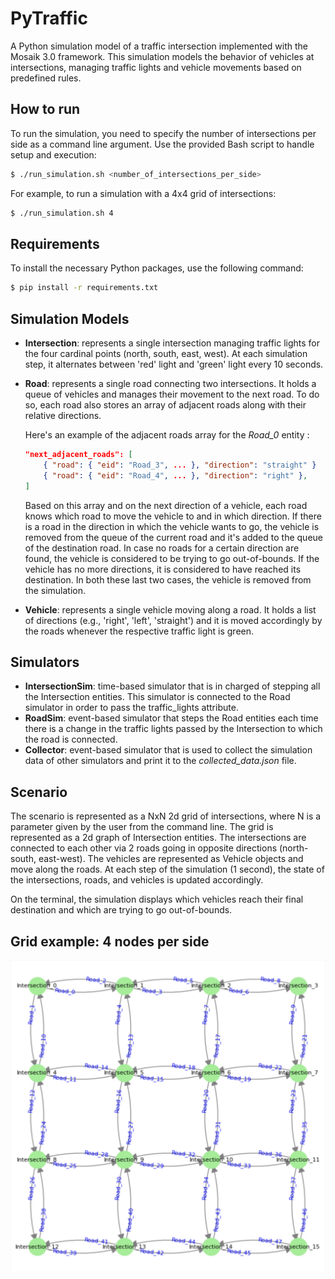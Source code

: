# PyTraffic

A Python simulation model of a traffic intersection implemented with the Mosaik 3.0 framework. This simulation models the behavior of vehicles at intersections, managing traffic lights and vehicle movements based on predefined rules.

## How to run

To run the simulation, you need to specify the number of intersections per side as a command line argument. Use the provided Bash script to handle setup and execution:

```sh
$ ./run_simulation.sh <number_of_intersections_per_side>
```

For example, to run a simulation with a 4x4 grid of intersections:

```sh
$ ./run_simulation.sh 4
```

## Requirements

To install the necessary Python packages, use the following command:

```sh
$ pip install -r requirements.txt
```

## Simulation Models

- **Intersection**: represents a single intersection managing traffic lights for the four cardinal points (north, south, east, west). At each simulation step, it alternates between 'red' light and 'green' light every 10 seconds.
- **Road**: represents a single road connecting two intersections. It holds a queue of vehicles and manages their movement to the next road. To do so, each road also stores an array of adjacent roads along with their relative directions.

  Here's an example of the adjacent roads array for the _Road_0_ entity :

  ```json
  "next_adjacent_roads": [
      { "road": { "eid": "Road_3", ... }, "direction": "straight" }
      { "road": { "eid": "Road_4", ... }, "direction": "right" },
  ]
  ```

  Based on this array and on the next direction of a vehicle, each road knows which road to move the vehicle to and in which direction.
  If there is a road in the direction in which the vehicle wants to go, the vehicle is removed from the queue of the current road and it's added to the queue of the destination road.
  In case no roads for a certain direction are found, the vehicle is considered to be trying to go out-of-bounds. If the vehicle has no more directions, it is considered to have reached its destination. In both these last two cases, the vehicle is removed from the simulation.

- **Vehicle**: represents a single vehicle moving along a road. It holds a list of directions (e.g., 'right', 'left', 'straight') and it is moved accordingly by the roads whenever the respective traffic light is green.

## Simulators

- **IntersectionSim**: time-based simulator that is in charged of stepping all the Intersection entities. This simulator is connected to the Road simulator in order to pass the traffic_lights attribute.
- **RoadSim**: event-based simulator that steps the Road entities each time there is a change in the traffic lights passed by the Intersection to which the road is connected.
- **Collector**: event-based simulator that is used to collect the simulation data of other simulators and print it to the _collected_data.json_ file.

## Scenario

The scenario is represented as a NxN 2d grid of intersections, where N is a parameter given by the user from the command line. The grid is represented as a 2d graph of Intersection entities. The intersections are connected to each other via 2 roads going in opposite directions (north-south, east-west). The vehicles are represented as Vehicle objects and move along the roads. At each step of the simulation (1 second), the state of the intersections, roads, and vehicles is updated accordingly.

On the terminal, the simulation displays which vehicles reach their final destination and which are trying to go out-of-bounds.

## Grid example: 4 nodes per side

![2d_grid_example](images/example_grid.png)
